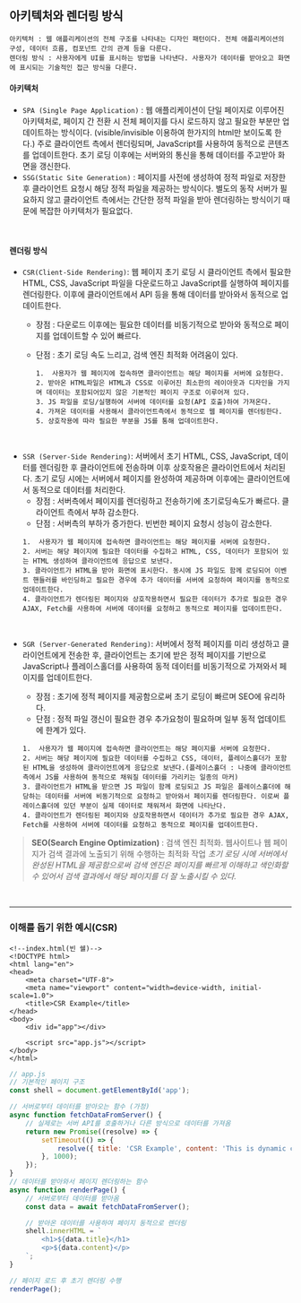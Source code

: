 ## 아키텍처와 렌더링 방식

```
아키텍처 : 웹 애플리케이션의 전체 구조를 나타내는 디자인 패턴이다. 전체 애플리케이션의 구성, 데이터 흐름, 컴포넌트 간의 관계 등을 다룬다.
렌더링 방식 : 사용자에게 UI를 표시하는 방법을 나타낸다. 사용자가 데이터를 받아오고 화면에 표시되는 기술적인 접근 방식을 다룬다.
```

#### 아키텍처

-   `SPA (Single Page Application)` : 웹 애플리케이션이 단일 페이지로 이루어진 아키텍처로, 페이지 간 전환 시 전체 페이지를 다시 로드하지 않고 필요한 부분만 업데이트하는 방식이다. (visible/invisible 이용하여 한가지의 html만 보이도록 한다.) 주로 클라이언트 측에서 렌더링되며, JavaScript를 사용하여 동적으로 콘텐츠를 업데이트한다. 초기 로딩 이후에는 서버와의 통신을 통해 데이터를 주고받아 화면을 갱신한다.
-   `SSG(Static Site Generation)` : 페이지를 사전에 생성하여 정적 파일로 저장한 후 클라이언트 요청시 해당 정적 파일을 제공하는 방식이다. 별도의 동작 서버가 필요하지 않고 클라이언트 측에서는 간단한 정적 파일을 받아 렌더링하는 방식이기 때문에 복잡한 아키텍처가 필요없다.

<br>

#### 렌더링 방식

-   `CSR(Client-Side Rendering)`: 웹 페이지 초기 로딩 시 클라이언트 측에서 필요한 HTML, CSS, JavaScript 파일을 다운로드하고 JavaScript를 실행하여 페이지를 렌더링한다. 이후에 클라이언트에서 API 등을 통해 데이터를 받아와서 동적으로 업데이트한다.

    -   장점 : 다운로드 이후에는 필요한 데이터를 비동기적으로 받아와 동적으로 페이지를 업데이트할 수 있어 빠르다.
    -   단점 : 초기 로딩 속도 느리고, 검색 엔진 최적화 어려움이 있다.

        ```
        1.	사용자가 웹 페이지에 접속하면 클라이언트는 해당 페이지를 서버에 요청한다.
        2. 받아온 HTML파일은 HTML과 CSS로 이루어진 최소한의 레이아웃과 디자인을 가지며 데이터는 포함되어있지 않은 기본적인 페이지 구조로 이루어져 있다.
        3. JS 파일을 로딩/실행하여 서버에 데이터를 요청(API 호출)하여 가져온다.
        4. 가져온 데이터를 사용해서 클라이언트측에서 동적으로 웹 페이지를 렌더링한다.
        5. 상호작용에 따라 필요한 부분을 JS를 통해 업데이트한다.
        ```

<br>

-   `SSR (Server-Side Rendering)`: 서버에서 초기 HTML, CSS, JavaScript, 데이터를 렌더링한 후 클라이언트에 전송하며 이후 상호작용은 클라이언트에서 처리된다. 초기 로딩 시에는 서버에서 페이지를 완성하여 제공하며 이후에는 클라이언트에서 동적으로 데이터를 처리한다.
    -   장점 : 서버측에서 페이지를 렌더링하고 전송하기에 초기로딩속도가 빠르다. 클라이언트 측에서 부하 감소한다.
    -   단점 : 서버측의 부하가 증가한다. 빈번한 페이지 요청시 성능이 감소한다.
    ```
    1.	사용자가 웹 페이지에 접속하면 클라이언트는 해당 페이지를 서버에 요청한다.
    2. 서버는 해당 페이지에 필요한 데이터를 수집하고 HTML, CSS, 데이터가 포함되어 있는 HTML 생성하여 클라이언트에 응답으로 보낸다.
    3. 클라이언트가 HTML을 받아 화면에 표시한다. 동시에 JS 파일도 함께 로딩되어 이벤트 핸들러를 바인딩하고 필요한 경우에 추가 데이터를 서버에 요청하여 페이지를 동적으로 업데이트한다.
    4. 클라이언트가 렌더링된 페이지와 상호작용하면서 필요한 데이터가 추가로 필요한 경우 AJAX, Fetch를 사용하여 서버에 데이터를 요청하고 동적으로 페이지를 업데이트한다.
    ```

<br>

-   `SGR (Server-Generated Rendering)`: 서버에서 정적 페이지를 미리 생성하고 클라이언트에게 전송한 후, 클라이언트는 초기에 받은 정적 페이지를 기반으로 JavaScript나 플레이스홀더를 사용하여 동적 데이터를 비동기적으로 가져와서 페이지를 업데이트한다.

    -   장점 : 초기에 정적 페이지를 제공함으로써 초기 로딩이 빠르며 SEO에 유리하다.
    -   단점 : 정적 파일 갱신이 필요한 경우 추가요청이 필요하며 일부 동적 업데이트에 한계가 있다.

    ```
    1.	사용자가 웹 페이지에 접속하면 클라이언트는 해당 페이지를 서버에 요청한다.
    2. 서버는 해당 페이지에 필요한 데이터를 수집하고 CSS, 데이터, 플레이스홀더가 포함된 HTML을 생성하여 클라이언트에게 응답으로 보낸다.(플레이스홀더 : 나중에 클라이언트측에서 JS를 사용하여 동적으로 채워질 데이터를 가리키는 일종의 마커)
    3. 클라이언트가 HTML을 받으면 JS 파일이 함께 로딩되고 JS 파일은 플레이스홀더에 해당하는 데이터를 서버에 비동기적으로 요청하고 받아와서 페이지를 렌더링한다. 이로써 플레이스홀더에 있던 부분이 실제 데이터로 채워져서 화면에 나타난다.
    4. 클라이언트가 렌더링된 페이지와 상호작용하면서 데이터가 추가로 필요한 경우 AJAX, Fetch를 사용하여 서버에 데이터를 요청하고 동적으로 페이지를 업데이트한다.
    ```

> **SEO(Search Engine Optimization)** : 검색 엔진 최적화. 웹사이트나 웹 페이지가 검색 결과에 노출되기 위해 수행하는 최적화 작업
> _초기 로딩 시에 서버에서 완성된 HTML을 제공함으로써 검색 엔진은 페이지를 빠르게 이해하고 색인화할 수 있어서 검색 결과에서 해당 페이지를 더 잘 노출시킬 수 있다._

<br>
<hr>

### 이해를 돕기 위한 예시(CSR)

```
<!--index.html(빈 쉘)-->
<!DOCTYPE html>
<html lang="en">
<head>
    <meta charset="UTF-8">
    <meta name="viewport" content="width=device-width, initial-scale=1.0">
    <title>CSR Example</title>
</head>
<body>
    <div id="app"></div>

    <script src="app.js"></script>
</body>
</html>
```

```javascript
// app.js
// 기본적인 페이지 구조
const shell = document.getElementById('app');

// 서버로부터 데이터를 받아오는 함수 (가정)
async function fetchDataFromServer() {
    // 실제로는 서버 API를 호출하거나 다른 방식으로 데이터를 가져옴
    return new Promise((resolve) => {
        setTimeout(() => {
            resolve({ title: 'CSR Example', content: 'This is dynamic content fetched from the server.' });
        }, 1000);
    });
}
// 데이터를 받아와서 페이지 렌더링하는 함수
async function renderPage() {
    // 서버로부터 데이터를 받아옴
    const data = await fetchDataFromServer();

    // 받아온 데이터를 사용하여 페이지 동적으로 렌더링
    shell.innerHTML = `
        <h1>${data.title}</h1>
        <p>${data.content}</p>
    `;
}

// 페이지 로드 후 초기 렌더링 수행
renderPage();
```
